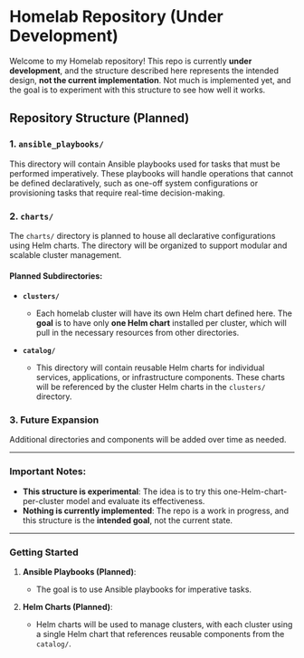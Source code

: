 
# Homelab Repository (Under Development)

Welcome to my Homelab repository! This repo is currently **under development**, and the structure described here represents the intended design, **not the current implementation**. Not much is implemented yet, and the goal is to experiment with this structure to see how well it works.

## Repository Structure (Planned)

### 1. `ansible_playbooks/`
This directory will contain Ansible playbooks used for tasks that must be performed imperatively. These playbooks will handle operations that cannot be defined declaratively, such as one-off system configurations or provisioning tasks that require real-time decision-making.

### 2. `charts/`
The `charts/` directory is planned to house all declarative configurations using Helm charts. The directory will be organized to support modular and scalable cluster management.

#### Planned Subdirectories:

- **`clusters/`**
    - Each homelab cluster will have its own Helm chart defined here. The **goal** is to have only **one Helm chart** installed per cluster, which will pull in the necessary resources from other directories.

- **`catalog/`**
    - This directory will contain reusable Helm charts for individual services, applications, or infrastructure components. These charts will be referenced by the cluster Helm charts in the `clusters/` directory.

### 3. Future Expansion
Additional directories and components will be added over time as needed.

---

### Important Notes:
- **This structure is experimental**: The idea is to try this one-Helm-chart-per-cluster model and evaluate its effectiveness.
- **Nothing is currently implemented**: The repo is a work in progress, and this structure is the **intended goal**, not the current state.

---

### Getting Started

1. **Ansible Playbooks (Planned)**:
   - The goal is to use Ansible playbooks for imperative tasks.
  
2. **Helm Charts (Planned)**:
   - Helm charts will be used to manage clusters, with each cluster using a single Helm chart that references reusable components from the `catalog/`.
